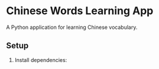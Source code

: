 # Chinese Words Learning App

A Python application for learning Chinese vocabulary.

## Setup

1. Install dependencies:
